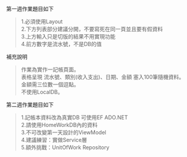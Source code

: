 
第一週作業題目如下<br>

>1.必須使用Layout <br>
>2.下方列表部分建議分開，不要寫死在同一頁並且要有假資料 <br>
>3.上方輸入只是切版的結果不用實現功能 <br>
>4.前方數字是流水號，不是DB的值 <br>

補充說明<br>
>作業為實作一記帳頁面。<br>
>表格呈現 流水號、類別(收入支出)、日期、金額 塞入100筆隨機資料。<br>
>金額需三位數一個逗點。<br>
>不使用LocalDB。<br>

第二週作業題目如下<br>

>1.記帳本資料改為真實DB 可使用EF ADO.NET<br>
>2.請使用HomeWorkDB內的資料 <br>
>3.不可改變第一天設計的ViewModel <br>
>4.建議練習：實做Service層 <br>
>5.額外挑戰：UnitOfWork Repository <br>

